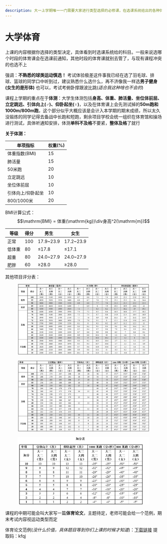 ```yaml
---
description: 大一上学期唯一一门需要大家进行类型选择的必修课，在选课系统给出的各种体育项目之间选择一个去上课，男女是分开的，老师是不唯一的
---
```


# 大学体育

上课的内容根据你选择的类型决定，具体看到时选课系统给的科目。一般来说选哪个时段的体育课会在选课前通知，其他时段的体育课就别去管了，与现有课程冲突的也选不上

强调：**不熟悉的球类运动慎选！** 考试体验极差这件事我已经在选了羽毛球、排球、篮球的同学口中听到过，建议熟悉什么选什么，再不济像我一样选**男子健身(女生的是形体)** 也可以，考试考俯卧撑跟波比跳(_适合我这种啥也不会的_)

课程上学期的重点在于**体测**：大学生体测包括**身高、体重、肺活量、坐位体前屈、立定跳远、引体向上(♂)、仰卧起坐(♀)**，以及在体育课上会先测试掉的**50m跑和1000m/800m跑**，这个部分似乎大概应该是会计入本学期的期末成绩，所以太久没锻炼的同学记得去备战中长跑和短跑，剩余项目学校会统一组织在体育馆和操场进行测试，具体听通知安排，体测**单科不及格**不要紧，**整体及格**了就行

**关于体测：**

| 单项指标      | 权重(%) |
| --------- | ----- |
| 体重指数(BMI) | 15    |
| 肺活量       | 15    |
| 50米跑      | 20    |
| 立定跳远      | 10    |
| 坐位体前屈     | 10    |
| 引体向上/仰卧起坐 | 10    |
| 800/1000米 | 20    |

BMI计算公式：$$\mathrm{BMI} = 体重(\mathrm{kg})\div身高^2(\mathrm{m})$$

| 等级  | 得分  | 男生         | 女生         |
| --- | --- | ---------- | ---------- |
| 正常  | 100 | 17.9\~23.9 | 17.2\~23.9 |
| 低体重 | 80  | ≤17.8      | ≤17.1      |
| 超重  | 80  | 24.0\~27.9 | 24.0\~27.9 |
| 肥胖  | 60  | ≥28.0      | ≥28.0      |

其他项目评分表：

<figure><img src="../../.gitbook/assets/PEgrademap.jpg" alt=""><figcaption></figcaption></figure>

<figure><img src="../../.gitbook/assets/PEgrademap2.jpg" alt=""><figcaption></figcaption></figure>

<figure><img src="../../.gitbook/assets/PEgrademap3.jpg" alt=""><figcaption></figcaption></figure>

课程的中期可能会叫大家写一篇**体育论文**，主题待定，老师可能会给一个范例，期末考试内容视运动类型而定

体育论文范例(_没什么价值，具体题目等到你们上课的时候才知道_)：[下载链接](https://pan.baidu.com/s/1SnmnPvXCxDSF2lmKiwQlIQ) 提取码：kfqj
